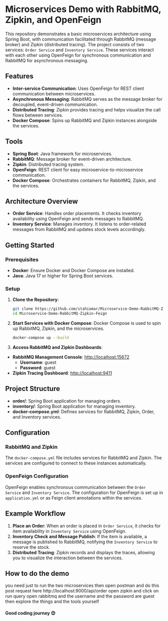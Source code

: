 # Microservices Demo with RabbitMQ, Zipkin, and OpenFeign

This repository demonstrates a basic microservices architecture using Spring Boot, with communication facilitated through RabbitMQ (message broker) and Zipkin (distributed tracing). The project consists of two services: `Order Service` and `Inventory Service`. These services interact with each other using OpenFeign for synchronous communication and RabbitMQ for asynchronous messaging.

## Features

- **Inter-service Communication**: Uses OpenFeign for REST client communication between microservices.
- **Asynchronous Messaging**: RabbitMQ serves as the message broker for decoupled, event-driven communication.
- **Distributed Tracing**: Zipkin provides tracing and helps visualize the call flows between services.
- **Docker Compose**: Spins up RabbitMQ and Zipkin instances alongside the services.

## Tools

- **Spring Boot**: Java framework for microservices.
- **RabbitMQ**: Message broker for event-driven architecture.
- **Zipkin**: Distributed tracing system.
- **OpenFeign**: REST client for easy microservice-to-microservice communication.
- **Docker Compose**: Orchestrates containers for RabbitMQ, Zipkin, and the services.

## Architecture Overview

- **Order Service**: Handles order placements. It checks inventory availability using OpenFeign and sends messages to RabbitMQ.
- **Inventory Service**: Manages inventory. It listens to order-related messages from RabbitMQ and updates stock levels accordingly.

## Getting Started

### Prerequisites

- **Docker**: Ensure Docker and Docker Compose are installed.
- **Java**: Java 17 or higher for Spring Boot services.

### Setup

1. **Clone the Repository**:
   ```bash
   git clone https://github.com/stahiomar/Microservice-Demo-RabbitMQ-Zipkin-Feign.git
   cd Microservice-Demo-RabbitMQ-Zipkin-Feign
   ```
2. **Start Services with Docker Compose**:
Docker Compose is used to spin up RabbitMQ, Zipkin, and the microservices.
   ```bash
   docker-compose up --build
   ```
3. **Access RabbitMQ and Zipkin Dashboards**:
- **RabbitMQ Management Console**: [http://localhost:15672](http://localhost:15672)
  - **Username**: guest
  - **Password**: guest
- **Zipkin Tracing Dashboard**: [http://localhost:9411](http://localhost:9411)

## Project Structure

- **order/**: Spring Boot application for managing orders.
- **inventory/**: Spring Boot application for managing inventory.
- **docker-compose.yml**: Defines services for RabbitMQ, Zipkin, Order, and Inventory services.

## Configuration

### RabbitMQ and Zipkin

The `docker-compose.yml` file includes services for RabbitMQ and Zipkin. The services are configured to connect to these instances automatically.

### OpenFeign Configuration

OpenFeign enables synchronous communication between the `Order Service` and `Inventory Service`. The configuration for OpenFeign is set up in `application.yml` or as Feign client annotations within the services.

## Example Workflow

1. **Place an Order**: When an order is placed in `Order Service`, it checks for item availability in `Inventory Service` using OpenFeign.
2. **Inventory Check and Message Publish**: If the item is available, a message is published to RabbitMQ, notifying the `Inventory Service` to reserve the stock.
3. **Distributed Tracing**: Zipkin records and displays the traces, allowing you to visualize the interaction between the services.

## How to do the demo
you need just to run the two microservices then open postman and do this post request here http://localhost:9000/api/order
open zipkin and click on run query
open rabbitmq and the username and the password are guest
then explore the things and the tools yourself

#### Good coding journey 😊
